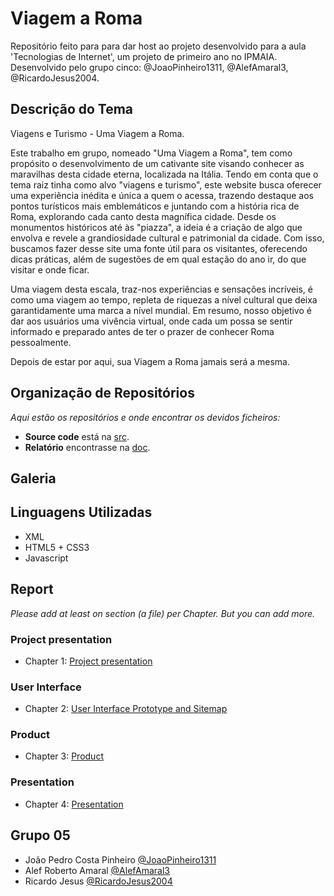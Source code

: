 # Viagem a Roma

Repositório feito para para dar host ao projeto desenvolvido para a aula 'Tecnologias de Internet', um projeto de primeiro ano no IPMAIA. Desenvolvido pelo grupo cinco: @JoaoPinheiro1311, @AlefAmaral3, @RicardoJesus2004.

## Descrição do Tema

Viagens e Turismo - Uma Viagem a Roma.

Este trabalho em grupo, nomeado "Uma Viagem a Roma", tem como propósito o desenvolvimento de um cativante site visando conhecer as maravilhas desta cidade eterna, localizada na Itália. Tendo em conta que o tema raiz tinha como alvo "viagens e turismo", este website busca oferecer uma experiência inédita e única a quem o acessa, trazendo destaque aos pontos turísticos mais emblemáticos e juntando com a história rica de Roma, explorando cada canto desta magnífica cidade. Desde os monumentos históricos até às "piazza", a ideia é a criação de algo que envolva e revele a grandiosidade cultural e patrimonial da cidade. Com isso, buscamos fazer desse site uma fonte útil para os visitantes, oferecendo dicas práticas, além de sugestões de em qual estação do ano ir, do que visitar e onde ficar.

Uma viagem desta escala, traz-nos experiências e sensações incríveis, é como uma viagem ao tempo, repleta de riquezas a nível cultural que deixa garantidamente uma marca a nível mundial. Em resumo, nosso objetivo é dar aos usuários uma vivência virtual, onde cada um possa se sentir informado e preparado antes de ter o prazer de conhecer Roma pessoalmente.

Depois de estar por aqui, sua Viagem a Roma jamais será a mesma.

## Organização de Repositórios

_Aqui estão os repositórios e onde encontrar os devidos ficheiros:_
* **Source code** está na [src](https://github.com/tiwm23tig05/tiwm23tig05/tree/main/src).
* **Relatório** encontrasse na [doc](https://github.com/tiwm23tig05/tiwm23tig05/tree/main/doc).

## Galeria


## Linguagens Utilizadas

* XML
* HTML5 + CSS3
* Javascript


## Report
_Please add at least on section (a file) per Chapter. But you can add more._

### Project presentation
* Chapter 1: [Project presentation](doc/c1.md)
### User Interface 
* Chapter 2: [User Interface Prototype and Sitemap](doc/c2.md)
### Product
* Chapter 3: [Product](doc/c3.md)
### Presentation
* Chapter 4: [Presentation](doc/c4.md)

## Grupo 05
* João Pedro Costa Pinheiro [@JoaoPinheiro1311](https://github.com/JoaoPinheiro1311)
* Alef Roberto Amaral [@AlefAmaral3](https://github.com/AlefAmaral3)
* Ricardo Jesus [@RicardoJesus2004](https://github.com/RicardoJesus2004)